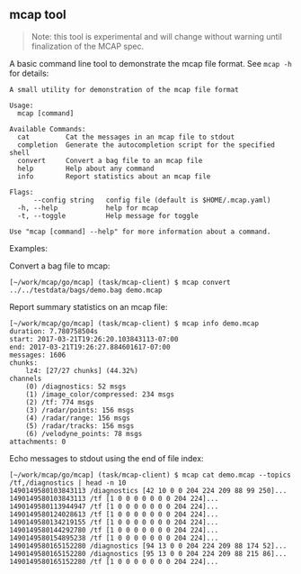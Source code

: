 ## mcap tool

> Note: this tool is experimental and will change without warning until finalization of the MCAP spec.

A basic command line tool to demonstrate the mcap file format. See `mcap -h`
for details:

    A small utility for demonstration of the mcap file format

    Usage:
      mcap [command]
    
    Available Commands:
      cat         Cat the messages in an mcap file to stdout
      completion  Generate the autocompletion script for the specified shell
      convert     Convert a bag file to an mcap file
      help        Help about any command
      info        Report statistics about an mcap file
    
    Flags:
          --config string   config file (default is $HOME/.mcap.yaml)
      -h, --help            help for mcap
      -t, --toggle          Help message for toggle
    
    Use "mcap [command] --help" for more information about a command.



Examples:


Convert a bag file to mcap:

    [~/work/mcap/go/mcap] (task/mcap-client) $ mcap convert ../../testdata/bags/demo.bag demo.mcap

Report summary statistics on an mcap file:

    [~/work/mcap/go/mcap] (task/mcap-client) $ mcap info demo.mcap 
    duration: 7.780758504s
    start: 2017-03-21T19:26:20.103843113-07:00
    end: 2017-03-21T19:26:27.884601617-07:00
    messages: 1606
    chunks:
    	lz4: [27/27 chunks] (44.32%) 
    channels
    	(0) /diagnostics: 52 msgs
    	(1) /image_color/compressed: 234 msgs
    	(2) /tf: 774 msgs
    	(3) /radar/points: 156 msgs
    	(4) /radar/range: 156 msgs
    	(5) /radar/tracks: 156 msgs
    	(6) /velodyne_points: 78 msgs
    attachments: 0

Echo messages to stdout using the end of file index:

    [~/work/mcap/go/mcap] (task/mcap-client) $ mcap cat demo.mcap --topics /tf,/diagnostics | head -n 10
    1490149580103843113 /diagnostics [42 10 0 0 204 224 209 88 99 250]...
    1490149580103843113 /tf [1 0 0 0 0 0 0 0 204 224]...
    1490149580113944947 /tf [1 0 0 0 0 0 0 0 204 224]...
    1490149580124028613 /tf [1 0 0 0 0 0 0 0 204 224]...
    1490149580134219155 /tf [1 0 0 0 0 0 0 0 204 224]...
    1490149580144292780 /tf [1 0 0 0 0 0 0 0 204 224]...
    1490149580154895238 /tf [1 0 0 0 0 0 0 0 204 224]...
    1490149580165152280 /diagnostics [94 13 0 0 204 224 209 88 174 52]...
    1490149580165152280 /diagnostics [95 13 0 0 204 224 209 88 215 86]...
    1490149580165152280 /tf [1 0 0 0 0 0 0 0 204 224]...
